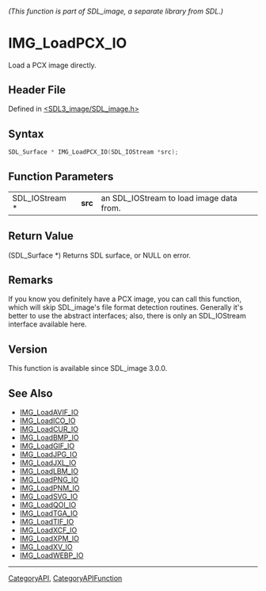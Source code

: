 ###### (This function is part of SDL_image, a separate library from SDL.)
# IMG_LoadPCX_IO

Load a PCX image directly.

## Header File

Defined in [<SDL3_image/SDL_image.h>](https://github.com/libsdl-org/SDL_image/blob/main/include/SDL3_image/SDL_image.h)

## Syntax

```c
SDL_Surface * IMG_LoadPCX_IO(SDL_IOStream *src);
```

## Function Parameters

|                |         |                                          |
| -------------- | ------- | ---------------------------------------- |
| SDL_IOStream * | **src** | an SDL_IOStream to load image data from. |

## Return Value

(SDL_Surface *) Returns SDL surface, or NULL on error.

## Remarks

If you know you definitely have a PCX image, you can call this function,
which will skip SDL_image's file format detection routines. Generally it's
better to use the abstract interfaces; also, there is only an SDL_IOStream
interface available here.

## Version

This function is available since SDL_image 3.0.0.

## See Also

- [IMG_LoadAVIF_IO](IMG_LoadAVIF_IO)
- [IMG_LoadICO_IO](IMG_LoadICO_IO)
- [IMG_LoadCUR_IO](IMG_LoadCUR_IO)
- [IMG_LoadBMP_IO](IMG_LoadBMP_IO)
- [IMG_LoadGIF_IO](IMG_LoadGIF_IO)
- [IMG_LoadJPG_IO](IMG_LoadJPG_IO)
- [IMG_LoadJXL_IO](IMG_LoadJXL_IO)
- [IMG_LoadLBM_IO](IMG_LoadLBM_IO)
- [IMG_LoadPNG_IO](IMG_LoadPNG_IO)
- [IMG_LoadPNM_IO](IMG_LoadPNM_IO)
- [IMG_LoadSVG_IO](IMG_LoadSVG_IO)
- [IMG_LoadQOI_IO](IMG_LoadQOI_IO)
- [IMG_LoadTGA_IO](IMG_LoadTGA_IO)
- [IMG_LoadTIF_IO](IMG_LoadTIF_IO)
- [IMG_LoadXCF_IO](IMG_LoadXCF_IO)
- [IMG_LoadXPM_IO](IMG_LoadXPM_IO)
- [IMG_LoadXV_IO](IMG_LoadXV_IO)
- [IMG_LoadWEBP_IO](IMG_LoadWEBP_IO)

----
[CategoryAPI](CategoryAPI), [CategoryAPIFunction](CategoryAPIFunction)

